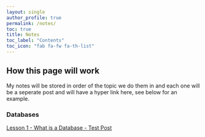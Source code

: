 ```yaml
---
layout: single
author_profile: true
permalink: /notes/
toc: true
title: Notes
toc_label: "Contents"
toc_icon: "fab fa-fw fa-th-list"
---
```


## How this page will work

My notes will be stored in order of the topic we do them in and each one will be a seperate post and will have a hyper link here, see below for an example.

### Databases

[Lesson 1 - What is a Database - Test Post](/databases/2020/08/22/Test-Post.html)